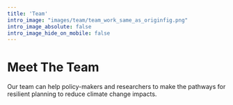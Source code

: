 ```yaml
---
title: 'Team'
intro_image: "images/team/team_work_same_as_originfig.png"
intro_image_absolute: false
intro_image_hide_on_mobile: false
---
```


# Meet The Team

Our team can help policy-makers and researchers to make the pathways for resilient planning to reduce climate change impacts.

